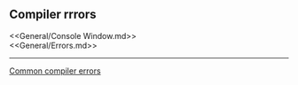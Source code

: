 ## Compiler rrrors

<<General/Console Window.md>>  
<<General/Errors.md>>  

---
[Common compiler errors](../Programming/Common%20Errors/Compiler%20Errors.md)